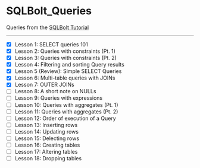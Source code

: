 # SQLBolt_Queries
Queries from the [SQLBolt Tutorial](https://sqlbolt.com/)
___

- [x] Lesson 1: SELECT queries 101
- [x] Lesson 2: Queries with constraints (Pt. 1)
- [x] Lesson 3: Queries with constraints (Pt. 2)
- [x] Lesson 4: Filtering and sorting Query results
- [x] Lesson 5 (Review): Simple SELECT Queries
- [x] Lesson 6: Multi-table queries with JOINs
- [x] Lesson 7: OUTER JOINs
- [ ] Lesson 8: A short note on NULLs
- [ ] Lesson 9: Queries with expressions
- [ ] Lesson 10: Queries with aggregates (Pt. 1)
- [ ] Lesson 11: Queries with aggregates (Pt. 2)
- [ ] Lesson 12: Order of execution of a Query
- [ ] Lesson 13: Inserting rows
- [ ] Lesson 14: Updating rows
- [ ] Lesson 15: Delecting rows
- [ ] Lesson 16: Creating tables
- [ ] Lesson 17: Altering tables
- [ ] Lesson 18: Dropping tables
